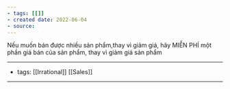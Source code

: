 ```yaml
---
- tags: [[]]
- created date: 2022-06-04
- source: 
---
```


Nếu muốn bán được nhiều sản phẩm,thay vì giảm giá, hãy MIỄN PHÍ một phần giá bán của sản phẩm, thay vì giảm giá sản phẩm

---
- tags: [[Irrational]] [[Sales]]
---